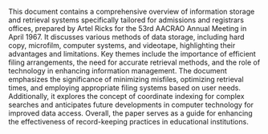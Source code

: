 This document contains a comprehensive overview of information storage and retrieval systems specifically tailored for admissions and registrars offices, prepared by Artel Ricks for the 53rd AACRAO Annual Meeting in April 1967. It discusses various methods of data storage, including hard copy, microfilm, computer systems, and videotape, highlighting their advantages and limitations. Key themes include the importance of efficient filing arrangements, the need for accurate retrieval methods, and the role of technology in enhancing information management. The document emphasizes the significance of minimizing misfiles, optimizing retrieval times, and employing appropriate filing systems based on user needs. Additionally, it explores the concept of coordinate indexing for complex searches and anticipates future developments in computer technology for improved data access. Overall, the paper serves as a guide for enhancing the effectiveness of record-keeping practices in educational institutions.